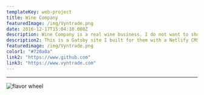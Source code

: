 ```yaml
---
templateKey: web-project
title: Wine Company
featuredImage: /img/Vyntrade.png
date: 2016-12-17T15:04:10.000Z
description: Wine Company is a real wine business. I do not want to show up on thier front page so I am going to leave thier name out of the copy. 
description2: This is a Gatsby site I built for them with a Netlify CMS. It launch in it's current form in 2022 and has performed great. 
featuredimage: /img/Vyntrade.png
color1: "#720a0a"
link2: "https://www.github.com"
link3: "https://www.vyntrade.com"
---
```


---

![flavor wheel](/img/Vyntrade.png)

